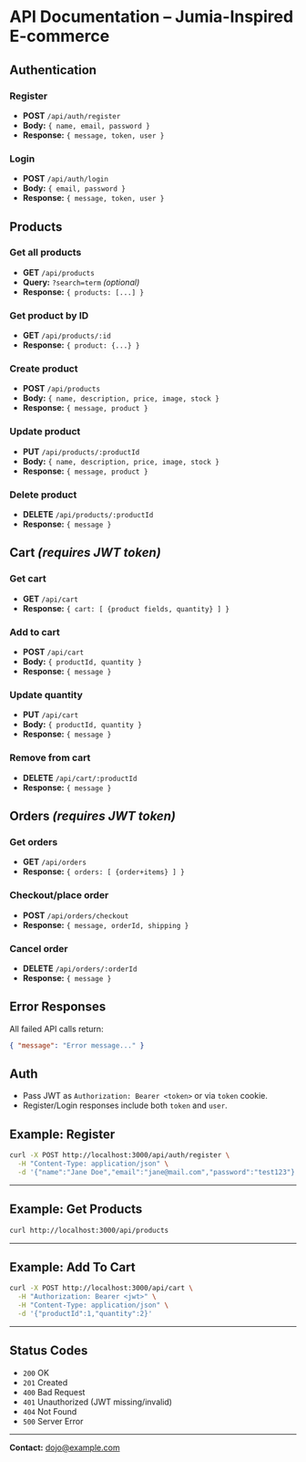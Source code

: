 # API Documentation – Jumia-Inspired E-commerce

## Authentication

### Register
- **POST** `/api/auth/register`
- **Body:** `{ name, email, password }`
- **Response:** `{ message, token, user }`

### Login
- **POST** `/api/auth/login`
- **Body:** `{ email, password }`
- **Response:** `{ message, token, user }`


## Products

### Get all products
- **GET** `/api/products`
- **Query:** `?search=term` _(optional)_
- **Response:** `{ products: [...] }`

### Get product by ID
- **GET** `/api/products/:id`
- **Response:** `{ product: {...} }`

### Create product
- **POST** `/api/products`
- **Body:** `{ name, description, price, image, stock }`
- **Response:** `{ message, product }`

### Update product
- **PUT** `/api/products/:productId`
- **Body:** `{ name, description, price, image, stock }`
- **Response:** `{ message, product }`

### Delete product
- **DELETE** `/api/products/:productId`
- **Response:** `{ message }`


## Cart _(requires JWT token)_

### Get cart
- **GET** `/api/cart`
- **Response:** `{ cart: [ {product fields, quantity} ] }`

### Add to cart
- **POST** `/api/cart`
- **Body:** `{ productId, quantity }`
- **Response:** `{ message }`

### Update quantity
- **PUT** `/api/cart`
- **Body:** `{ productId, quantity }`
- **Response:** `{ message }`

### Remove from cart
- **DELETE** `/api/cart/:productId`
- **Response:** `{ message }`


## Orders _(requires JWT token)_

### Get orders
- **GET** `/api/orders`
- **Response:** `{ orders: [ {order+items} ] }`

### Checkout/place order
- **POST** `/api/orders/checkout`
- **Response:** `{ message, orderId, shipping }`

### Cancel order
- **DELETE** `/api/orders/:orderId`
- **Response:** `{ message }`


## Error Responses

All failed API calls return:
```json
{ "message": "Error message..." }
```

## Auth

- Pass JWT as `Authorization: Bearer <token>` or via `token` cookie.
- Register/Login responses include both `token` and `user`.


## Example: Register

```bash
curl -X POST http://localhost:3000/api/auth/register \
  -H "Content-Type: application/json" \
  -d '{"name":"Jane Doe","email":"jane@mail.com","password":"test123"}'
```

---

## Example: Get Products

```bash
curl http://localhost:3000/api/products
```

---

## Example: Add To Cart

```bash
curl -X POST http://localhost:3000/api/cart \
  -H "Authorization: Bearer <jwt>" \
  -H "Content-Type: application/json" \
  -d '{"productId":1,"quantity":2}'
```

---

## Status Codes

- `200` OK
- `201` Created
- `400` Bad Request
- `401` Unauthorized (JWT missing/invalid)
- `404` Not Found
- `500` Server Error

---

**Contact:** dojo@example.com